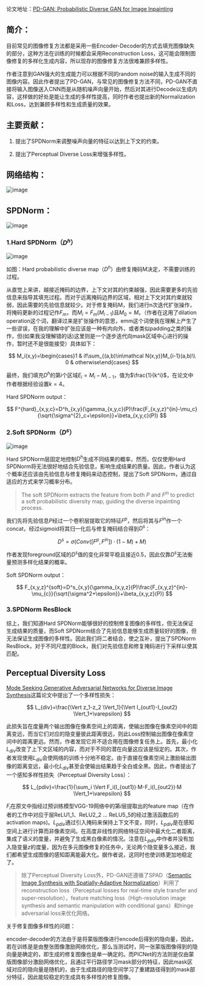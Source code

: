 论文地址：[PD-GAN: Probabilistic Diverse GAN for Image Inpainting](https://arxiv.org/abs/2105.02201) 

## **简介：**

目前常见的图像修复方法都是采用一些Encoder-Decoder的方式去填充图像缺失的部分，这种方法在训练的时候都会采用Reconstruction Loss，这可能会限制图像修复的多样化生成内容，所以现存的图像修复方法很难兼顾多样性。

作者注意到GAN强大的生成能力可以根据不同的random noise的输入生成不同的图像内容。因此作者提出了PD-GAN，与常见的图像修复方法不同，PD-GAN不直接将输入图像送入CNN而是从随机噪声向量开始，然后对其进行Decode以生成内容，这样做的好处是能让生成的多样性提高，同时作者也提出新的Normalization和Loss，达到兼顾多样性和生成质量的效果。

## **主要贡献：**

1. 提出了SPDNorm来调整噪声向量的特征以达到上下文的约束。

2. 提出了Perceptual Diverse Loss来增强多样性。

## 网络结构：

<img src="https://user-images.githubusercontent.com/93063038/184526471-82f121bb-bc57-436a-9001-e53a2d2649b3.png" title="" alt="image" data-align="center">

## **SPDNorm：**

<img src="https://user-images.githubusercontent.com/93063038/184319607-1db56996-3b33-4132-9722-b8e79541e423.png" title="" alt="image" data-align="center">

### 1.Hard SPDNorm（$D^h$）

<img src="https://user-images.githubusercontent.com/93063038/184319799-eac13dcf-d79a-4261-8ebb-2fda2d66315f.png" title="" alt="image" data-align="center">

如图：Hard probabilistic diverse map（$D^h$）由修复掩码M决定，不需要训练的过程。 

从直觉上来讲，越接近掩码的边界，上下文对其的约束越强，因此需要更多的先验信息来指导其填充过程。而对于远离掩码边界的区域，相对上下文对其约束就较弱，因此需要的先验信息就较少。对于修复掩码M，我们进行n次迭代扩张操作，将掩码更新的过程记作$F_m$，而$M_i=F_m(M_{i-1})$且$M_0=M$。（作者在这用了dilation operation这个词，翻译过来是扩张操作的意思，emm这个词使我在理解上产生了一些谬误，在我的理解中扩张应该是一种有内向外，或者类似padding之类的操作，但(如果我没理解错的话)这里则是一个逐步迭代向mask区域中心进行的操作，暂时还不是很能接受）具体如下：

$$
M_i(x,y)=\begin{cases}1 & if\sum_{(a,b)\in\mathcal N(x,y)}M_{i-1}(a,b)\\
0 & otherwise\end{cases}
$$

最终，我们填充$D^h$的第$i$个区域$E_i=M_i-M_{i-1}$，值为$\frac{1}{k^i}$，在论文中作者根据经验设置$k=4$。

Hard SPDNorm output：

$$
F^{hard}_{x,y,c}=D^h_{x,y}(\gamma_{x,y,c}(P)\frac{F_{x,y,z}^{in}-\mu_c}{\sqrt{\sigma^{2}_c+\epsilon}}+\beta_{x,y,c}(P))
$$

### 2.Soft SPDNorm（$D^s$）

<img src="https://user-images.githubusercontent.com/93063038/184327684-51175301-3281-4f3c-845b-4fe608c9805c.png" title="" alt="image" data-align="center">

Hard SPDNorm层固定地控制$D^h$生成不同结果的概率，然而，仅仅使用Hard SPDNorm将无法很好地结合先验信息，影响生成结果的质量。因此，作者认为这个概率还应该由先验信息与修复掩码来动态控制，提出了Soft SPDNorm，通过自适应的方式来学习概率分布。

> The soft SPDNorm extracts the feature from both $P$ and $F^{in}$ to predict a soft probabilistic diversity map, guiding the diverse inpainting process.

我们先将先验信息$P$经过一个卷积层提取它的特征$F^{p}$，然后将其与$F^{in}$作一个concat，经过sigmoid将其归一化后与修复掩码结合得到$D^s$：

$$
D^s=\sigma(Conv([F^p,F^{in}])·(1-M)+M)
$$

作者发现foreground区域的$D^s$值的变化非常平稳且接近0.5，因此仅靠$D^s$无法衡量预测多样化结果的概率。

Soft SPDNorm output：

$$
F_{x,y,z}^{soft}=D^s_{x,y}(\gamma_{x,y,z}(P)\frac{F_{x,y,z}^{in}-\mu_{c}}{\sqrt{\sigma^2+\epsilon}}+\beta_{x,y,z}(P))
$$

### 3.SPDNorm ResBlock

综上，我们知道Hard SPDNorm能够很好的控制修复图像的多样性，但无法保证生成结果的质量，而Soft SPDNorm结合了先验信息能够生成质量较好的图像，但无法保证生成图像的多样性。因此我们将二者结合，使之互补，提出了SPDNorm ResBlock，对于不同尺度的Block，我们对先验信息和修复掩码进行下采样以使其匹配。

## Perceptual Diversity Loss

[Mode Seeking Generative Adversarial Networks for Diverse Image Synthesis](https://arxiv.org/abs/1903.05628)这篇论文中提出了一个多样性损失：

$$
L_{div}=\frac{\Vert z_1-z_2 \Vert_1}{\Vert I_{out1}-I_{out2} \Vert_1+\varepsilon}
$$

此损失旨在度量两个输出图像在像素空间上的距离，使输出图像在像素空间中的距离变远，而当它们对应的隐变量彼此距离很远，则此Loss控制输出图像在像素空间中的距离更远。然而，作者发现它并不适合用在图像修复任务上。首先，最小化$L_{div}$改变了上下文区域的内容，而对于不同的潜在向量这应该是恒定的。其次，作者发现使用$L_{div}$会使网络的训练十分地不稳定。由于直接在像素空间上激励输出图像的距离变远，最小化$L_{div}$甚至会使输出结果趋于全白或全黑。因此，作者提出了一个感知多样性损失（Perceptual Diversity Loss）：

$$
L_{pdiv}=\frac{1}{\sum_i \Vert F_i(I_{out1})·M-F_i(I_{out2})·M \Vert_1+\varepsilon}
$$

$F_i$在原文中指经过预训练模型VGG-19网络中的第$i$层提取出的feature map（在作者的工作中对应于层ReLU1_1、ReLU2_2 ... ReLU5_5的经过激活函数后的activation maps)。$L_{pdiv}$通过引入掩码来保持上下文不变，同时，$L_{pdiv}$是在感知空间上进行计算而非像素空间。在高度非线性的网络特征空间中最大化二者距离，集成了语义的度量，并避免了生成黑白像素的情况。注意在$L_{pdiv}$中作者并没有加入隐变量$z$的度量，因为在多元图像修复的任务中，无论两个隐变量多么接近，我们都希望生成图像的感知距离能最大化。据作者说，这同时也使训练更加地稳定了。

> 除了Perceptual Diversity Loss外，PD-GAN还遵循了SPAD（[Semantic Image Synthesis with Spatially-Adaptive Normalization](https://arxiv.org/abs/1903.07291)）利用了reconstruction loss（Perceptual  losses for real-time style transfer and super-resolution），feature  matching loss（High-resolution image synthesis and semantic manipulation with conditional gans）和hinge adversarial loss来优化网络。





关于修复图像多样性的问题：

encoder-decoder的方法由于是将蒙版图像进行encode后得到的隐向量，因此，若在训练是是由整张图像激励网络优化，那么当测试时，同一张蒙版图像得到的隐向量是确定的，即生成的修复图像也是单一确定的。而PICNet的方法则是仅由蒙版图像部分激励网络优化，且通过平行路径学习mask部分的特征，因此mask区域对应的隐向量是随机的，由于生成路径的隐空间学习了重建路径得到的mask部分特征，因此能较稳定的生成具有多样性的修复图像。
